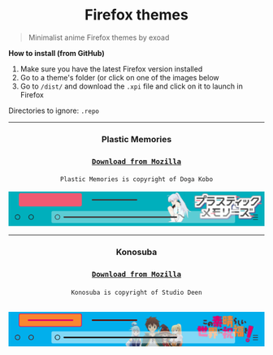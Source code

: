 <h1 align="center">Firefox themes</h1>

> Minimalist anime Firefox themes by exoad

**How to install (from GitHub)**

1. Make sure you have the latest Firefox version installed
2. Go to a theme's folder (or click on one of the images below
3. Go to `/dist/` and download the `.xpi` file and click on it to launch in Firefox

Directories to ignore: `.repo`

<hr>

<h3 align="center">Plastic Memories</h3>
<div align="center">
  
### [**`Download from Mozilla`**](https://addons.mozilla.org/en-US/firefox/addon/plastic-memories-theme/)

</div>
<div align="center">
<code>Plastic Memories is copyright of Doga Kobo</code>
</div>
<br>
<div align="center">
  <a href="https://github.com/exoad/plamemo-firefoxtheme/tree/masta/plamemo_theme">
    <img src="./.repo/3953784.png"/ >
  </a>
</div>
<hr>
<h3 align="center">Konosuba</h3>
<div align="center">

### [**`Download from Mozilla`**](https://addons.mozilla.org/en-US/firefox/addon/konosuba-exoad/)
  
<code>Konosuba is copyright of Studio Deen</code>
</div>
<br>
<div align="center">
  <a href="https://github.com/exoad/animas-firefox/tree/masta/konosuba_theme">
    <img src="./.repo/3953790.png" />
    </a>
    </div>
